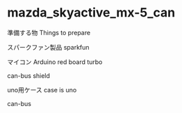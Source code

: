 # mazda_skyactive_mx-5_can

準備する物
Things to prepare

スパークファン製品
sparkfun

マイコン
Arduino
red board turbo

can-bus shield

uno用ケース
case is uno

can-bus
